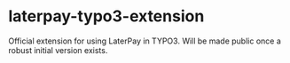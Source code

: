 # laterpay-typo3-extension
Official extension for using LaterPay in TYPO3. Will be made public once a robust initial version exists.
